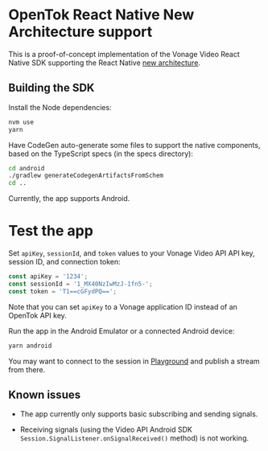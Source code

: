# OpenTok React Native New Architecture support

This is a proof-of-concept implementation of the Vonage Video React Native SDK supporting the React Native [new architecture](https://reactnative.dev/blog/2024/10/23/the-new-architecture-is-here).

## Building the SDK

Install the Node dependencies:

```sh
nvm use
yarn
```

Have CodeGen auto-generate some files to support the native components, based on the TypeScript specs (in the specs directory):

```sh
cd android
./gradlew generateCodegenArtifactsFromSchem
cd ..
```

Currently, the app supports Android.

# Test the app

Set `apiKey`, `sessionId`, and `token` values to your Vonage Video API API key, session ID, and connection token:

```js
const apiKey = '1234';
const sessionId = '1_MX40NzIwMzJ-1fn5-';
const token = 'T1==cGFydPQ==';
```

Note that you can set `apiKey` to a Vonage application ID instead of an OpenTok API key.

Run the app in the Android Emulator or a connected Android device:

```sh
yarn android
```

You may want to connect to the session in [Playground](https://tokbox.com/developer/tools/playground) and publish a stream from there.

## Known issues

* The app currently only supports basic subscribing and sending signals.

* Receiving signals (using the Video API Android SDK `Session.SignalListener.onSignalReceived()` method) is not working.
